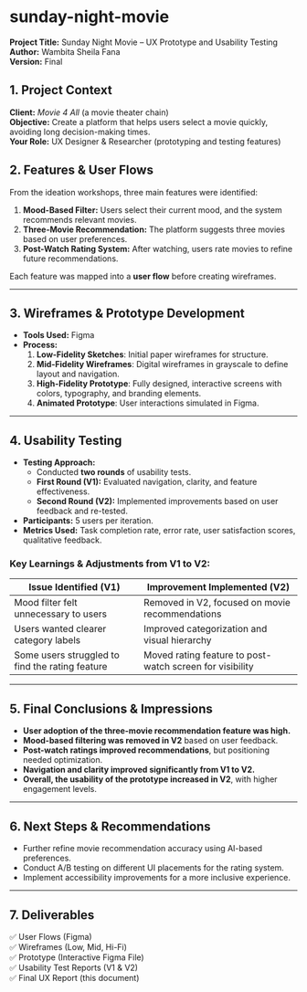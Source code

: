 # sunday-night-movie
 
**Project Title:** Sunday Night Movie  – UX Prototype and Usability Testing  
**Author:** Wambita Sheila Fana  
**Version:** Final  

## **1. Project Context**  
**Client:** *Movie 4 All* (a movie theater chain)  
**Objective:** Create a platform that helps users select a movie quickly, avoiding long decision-making times.  
**Your Role:** UX Designer & Researcher (prototyping and testing features)  

## **2. Features & User Flows**  
From the ideation workshops, three main features were identified:  

1. **Mood-Based Filter:** Users select their current mood, and the system recommends relevant movies.  
2. **Three-Movie Recommendation:** The platform suggests three movies based on user preferences.  
3. **Post-Watch Rating System:** After watching, users rate movies to refine future recommendations.  

Each feature was mapped into a **user flow** before creating wireframes.  

---

## **3. Wireframes & Prototype Development**  
- **Tools Used:** Figma  
- **Process:**  
  1. **Low-Fidelity Sketches**: Initial paper wireframes for structure.  
  2. **Mid-Fidelity Wireframes**: Digital wireframes in grayscale to define layout and navigation.  
  3. **High-Fidelity Prototype**: Fully designed, interactive screens with colors, typography, and branding elements.  
  4. **Animated Prototype**: User interactions simulated in Figma.  

---

## **4. Usability Testing**  
- **Testing Approach:**  
  - Conducted **two rounds** of usability tests.  
  - **First Round (V1):** Evaluated navigation, clarity, and feature effectiveness.  
  - **Second Round (V2):** Implemented improvements based on user feedback and re-tested.  
- **Participants:** 5 users per iteration.  
- **Metrics Used:** Task completion rate, error rate, user satisfaction scores, qualitative feedback.  

### **Key Learnings & Adjustments from V1 to V2:**  
| Issue Identified (V1) | Improvement Implemented (V2) |  
|----------------------|--------------------------|  
| Mood filter felt unnecessary to users | Removed in V2, focused on movie recommendations |  
| Users wanted clearer category labels | Improved categorization and visual hierarchy |  
| Some users struggled to find the rating feature | Moved rating feature to post-watch screen for visibility |  

---

## **5. Final Conclusions & Impressions**  
- **User adoption of the three-movie recommendation feature was high.**  
- **Mood-based filtering was removed in V2** based on user feedback.  
- **Post-watch ratings improved recommendations**, but positioning needed optimization.  
- **Navigation and clarity improved significantly from V1 to V2.**  
- **Overall, the usability of the prototype increased in V2**, with higher engagement levels.  

---

## **6. Next Steps & Recommendations**  
- Further refine movie recommendation accuracy using AI-based preferences.  
- Conduct A/B testing on different UI placements for the rating system.  
- Implement accessibility improvements for a more inclusive experience.  

---

## **7. Deliverables**  
✅ User Flows (Figma)  
✅ Wireframes (Low, Mid, Hi-Fi)  
✅ Prototype (Interactive Figma File)  
✅ Usability Test Reports (V1 & V2)  
✅ Final UX Report (this document)  

